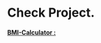 # Check Project.


#### [BMI-Calculator :](https://stackblitz.com/edit/stackblitz-starters-geeeor?description=HTML/CSS/JS%20Starter&file=index.html,styles.css,script.js&terminalHeight=10&title=Static%20Starter)

#